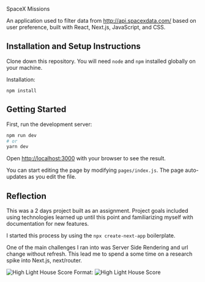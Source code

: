 SpaceX Missions

An application used to filter data from http://api.spacexdata.com/ based on user preference, built with React, Next.js, JavaScript, and CSS.

## Installation and Setup Instructions

Clone down this repository. You will need `node` and `npm` installed globally on your machine.  

Installation:

`npm install`  
## Getting Started

First, run the development server:

```bash
npm run dev
# or
yarn dev
```

Open [http://localhost:3000](http://localhost:3000) with your browser to see the result.

You can start editing the page by modifying `pages/index.js`. The page auto-updates as you edit the file.

## Reflection

This was a 2 days project built as an assignment. Project goals included using technologies learned up until this point and familiarizing myself with documentation for new features.  

I started this process by using the `npx create-next-app` boilerplate.

One of the main challenges I ran into was Server Side Rendering and url change without refresh. This lead me to spend a some time on a research spike into Next.js, next/router.

![High Light House Score](../public/HLS.png)
Format: ![High Light House Score](../public/HLS.png)